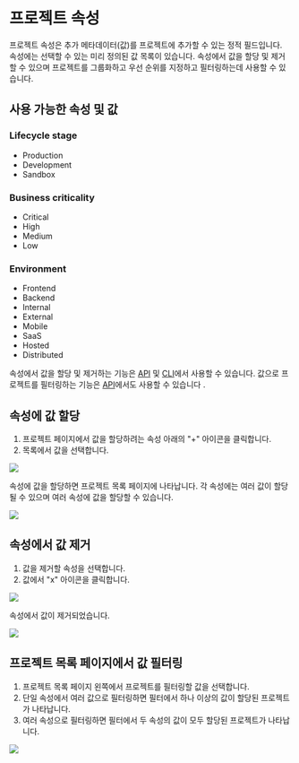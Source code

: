 # 프로젝트 속성

프로젝트 속성은 추가 메타데이터(값)를 프로젝트에 추가할 수 있는 정적 필드입니다. 속성에는 선택할 수 있는 미리 정의된 값 목록이 있습니다. 속성에서 값을 할당 및 제거할 수 있으며 프로젝트를 그룹화하고 우선 순위를 지정하고 필터링하는데 사용할 수 있습니다.

## 사용 가능한 속성 및 값

### **Lifecycle stage**

* Production
* Development
* Sandbox

### **Business criticality**

* Critical
* High
* Medium
* Low

### **Environment**

* Frontend
* Backend
* Internal
* External
* Mobile
* SaaS
* Hosted
* Distributed

속성에서 값을 할당 및 제거하는 기능은 [API](https://snyk.docs.apiary.io/#reference/projects/project-attributes) 및 [CLI](broken-reference)에서 사용할 수 있습니다. 값으로 프로젝트를 필터링하는 기능은 [API](https://snyk.docs.apiary.io/#reference/projects/project-attributes)에서도 사용할 수 있습니다 .

## **속성에 값 할당**

1. 프로젝트 페이지에서 값을 할당하려는 속성 아래의 "+" 아이콘을 클릭합니다.
2. 목록에서 값을 선택합니다.

![](../../../.gitbook/assets/gs1.png)

속성에 값을 할당하면 프로젝트 목록 페이지에 나타납니다. 각 속성에는 여러 값이 할당될 수 있으며 여러 속성에 값을 할당할 수 있습니다.

![](../../../.gitbook/assets/gs2.png)

## **속성에서 값 제거**

1. 값을 제거할 속성을 선택합니다.
2. 값에서 "x" 아이콘을 클릭합니다.

![](../../../.gitbook/assets/gs3.png)

속성에서 값이 제거되었습니다.

![](../../../.gitbook/assets/gs4.png)

## **프로젝트 목록 페이지에서 값 필터링**

1. 프로젝트 목록 페이지 왼쪽에서 프로젝트를 필터링할 값을 선택합니다.
2. 단일 속성에서 여러 값으로 필터링하면 필터에서 하나 이상의 값이 할당된 프로젝트가 나타납니다.
3. 여러 속성으로 필터링하면 필터에서 두 속성의 값이 모두 할당된 프로젝트가 나타납니다.

![](../../../.gitbook/assets/gs5.png)
